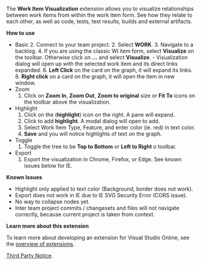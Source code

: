 
The **Work Item Visualization** extension allows you to visualize relationships between work items from within the work item form. See how they relate to each other, as well as code, tests, test results, builds and external artifacts.

**How to use**

- Basic
	2. Connect to your team project.
	2. Select **WORK**.
	3. Navigate to a backlog.
	4. If you are using the classic WI item form, select **Visualize** on the toolbar. Otherwise click on **...** and select **Visualize**.
		- Visualization dialog will open up with the selected work item and its direct links expanded.
	6. **Left Click** on the card on the graph, it will expand its links.
	8. **Right click** on a card on the graph, it will open the item in new window.
- Zoom
	1. Click on **Zoom In**, **Zoom Out**, **Zoom to original** size or **Fit To** icons on the toolbar above the visualization.
- Highlight
	1. Click on the (**highlight**) icon on the right. A pane will expand.
	2. Click to add **highlight**. A modal dialog will open to add.
	3. Select Work Item Type, Feature, and enter color (ie. red) in text color. 
	4. **Save** and you will notice highlights of text on the graph.
- Toggle
	1. Toggle the tree to be **Top to Bottom** or **Left to Right** o toolbar.
- Export
	1. Export the visualization in Chrome, Firefox, or Edge. See known issues below for IE.

**Known Issues**

- Highlight only applied to text color (Background, border does not work).
- Export does not work in IE due to IE SVG Security Error (CORS issue).
- No way to collapse nodes yet.
- Inter team project commits / changesets and files will not navigate correctly, because current project is taken from context.

**Learn more about this extension**

To learn more about developing an extension for Visual Studio Online, see the [overview of extensions](https://www.visualstudio.com/en-us/integrate/extensions/overview).

[Third Party Notice](https://marketplace.visualstudio.com/items/alm-rangers.almrangers-vsoextensions-WorkitemVisualization/ThirdPartyNotice.txt).
